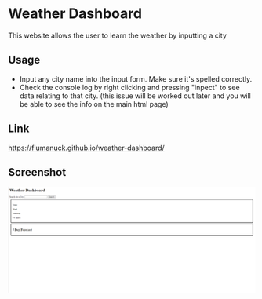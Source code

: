 # Weather Dashboard
This website allows the user to learn the weather by inputting a city

## Usage
- Input any city name into the input form. Make sure it's spelled correctly.
- Check the console log by right clicking and pressing "inpect" to see data relating to that city. (this issue will be worked out later and you will be able to see the info on the main html page)

## Link
https://flumanuck.github.io/weather-dashboard/

## Screenshot
![screenshot of website](https://raw.githubusercontent.com/Flumanuck/weather-dashboard/main/Assets/Weather-screenshot.PNG)
